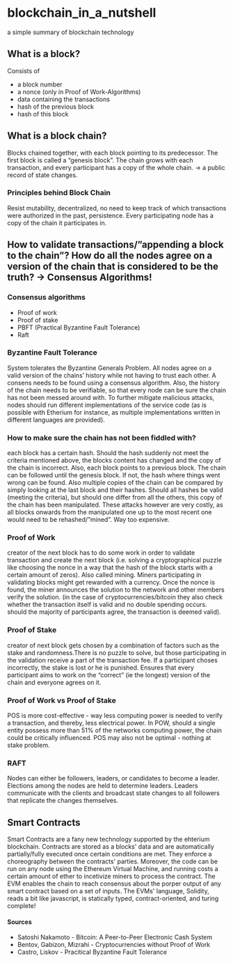 # blockchain_in_a_nutshell
a simple summary of blockchain technology

## What is a block?
Consists of
* a block number
* a nonce (only in Proof of Work-Algorithms)
* data containing the transactions
* hash of the previous block
* hash of this block

## What is a block chain?
Blocks chained together, with each block pointing to its predecessor. The first block is called a “genesis block”. The chain grows with each transaction, and every participant has a copy of the whole chain. -> a public record of state changes.

### Principles behind Block Chain 
Resist mutability, decentralized, no need to keep track of which transactions were authorized in the past, persistence. Every participating node has a copy of the chain it participates in.

## How to validate transactions/”appending a block to the chain”? How do all the nodes agree on a version of the chain that is considered to be the truth? -> Consensus Algorithms!

### Consensus algorithms
* Proof of work
* Proof of stake
* PBFT (Practical Byzantine Fault Tolerance)
* Raft

### Byzantine Fault Tolerance
System tolerates the Byzantine Generals Problem. All nodes agree on a valid version of the chains’ history while not having to trust each other. A consens needs to be found using a consensus algorithm. Also, the history of the chain needs to be verifiable, so that every node can be sure the chain has not been messed around with. To further mitigate malicious attacks, nodes should run different implementations of the service code (as is possible with Etherium for instance, as multiple implementations written in different languages are provided).

### How to make sure the chain has not been fiddled with?
each block has a certain hash. Should the hash suddenly not meet the criteria mentioned above, the blocks content has changed and the copy of the chain is incorrect. Also, each block points to a previous block. The chain can be followed until the genesis block. If not, the hash where things went wrong can be found. Also multiple copies of the chain can be compared by simply looking at the last block and their hashes. Should all hashes be valid (meeting the criteria), but should one differ from all the others, this copy of the chain has been manipulated. These attacks however are very costly, as all blocks onwards from the manipulated one up to the most recent one would need to be rehashed/”mined”. Way too expensive.

### Proof of Work
creator of the next block has to do some work in order to validate transaction and create the next block (i.e. solving a cryptographical puzzle like choosing the nonce in a way that the hash of the block starts with a certain amount of zeros). Also called mining. Miners participating in validating blocks might get rewarded with a currency. Once the nonce is found, the miner announces the solution to the network and other members verify the solution. (in the case of cryptocurrencies/bitcoin they also check whether the transaction itself is valid and no double spending occurs. should the majority of participants agree, the transaction is deemed valid).

### Proof of Stake
creator of next block gets chosen by a combination of factors such as the stake and randomness.There is no puzzle to solve, but those participating in the validation receive a part of the transaction fee. If a participant choses incorrectly, the stake is lost or he is punished. Ensures that every participant aims to work on the “correct” (ie the longest) version of the chain and everyone agrees on it.

### Proof of Work vs Proof of Stake
POS is more cost-effective - way less computing power is needed to verify a transaction, and thereby, less electrical power. In POW, should a single entity possess more than 51% of the networks computing power, the chain could be critically influenced. POS may also not be optimal - nothing at stake problem.

### RAFT
Nodes can either be followers, leaders, or candidates to become a leader. Elections among the nodes are held to determine leaders. Leaders communicate with the clients and broadcast state changes to all followers that replicate the changes themselves.

## Smart Contracts
Smart Contracts are a fany new technology supported by the ehterium blockchain. Contracts are stored as a blocks' data and are automatically partially/fully executed once certain conditions are met. They enforce a choreography between the contracts' parties. Moreover, the code can be run on any node using the Ethereum Virtual Machine, and running costs a certain amount of ether to incetivize miners to process the contract. The EVM enables the chain to reach consensus about the porper output of any smart contract based on a set of inputs.
The EVMs' language, Solidity, reads a bit like javascript, is statically typed, contract-oriented, and turing complete!


#### Sources
* Satoshi Nakamoto - Bitcoin: A Peer-to-Peer Electronic Cash System
* Bentov, Gabizon, Mizrahi - Cryptocurrencies without Proof of Work
* Castro, Liskov - Pracitical Byzantine Fault Tolerance
